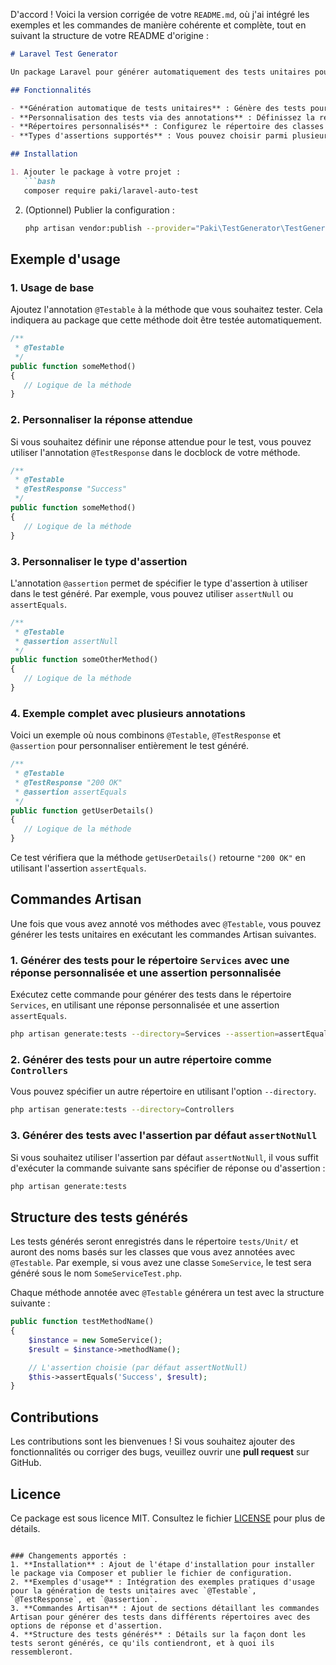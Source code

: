 D'accord ! Voici la version corrigée de votre `README.md`, où j'ai intégré les exemples et les commandes de manière cohérente et complète, tout en suivant la structure de votre README d'origine :

```markdown
# Laravel Test Generator

Un package Laravel pour générer automatiquement des tests unitaires pour les méthodes annotées avec `@Testable`.

## Fonctionnalités

- **Génération automatique de tests unitaires** : Génère des tests pour les méthodes annotées avec `@Testable`.
- **Personnalisation des tests via des annotations** : Définissez la réponse attendue avec `@TestResponse` et le type d'assertion avec `@assertion` directement dans le docblock des méthodes.
- **Répertoires personnalisés** : Configurez le répertoire des classes à explorer (par défaut `Services`).
- **Types d'assertions supportés** : Vous pouvez choisir parmi plusieurs types d'assertions comme `assertEquals`, `assertNotNull`, `assertNull`, etc.

## Installation

1. Ajouter le package à votre projet :
   ```bash
   composer require paki/laravel-auto-test
   ```

2. (Optionnel) Publier la configuration :
   ```bash
   php artisan vendor:publish --provider="Paki\TestGenerator\TestGeneratorServiceProvider"
   ```

## Exemple d'usage

### 1. Usage de base

Ajoutez l'annotation `@Testable` à la méthode que vous souhaitez tester. Cela indiquera au package que cette méthode doit être testée automatiquement.

```php
/**
 * @Testable
 */
public function someMethod()
{
   // Logique de la méthode
}
```

### 2. Personnaliser la réponse attendue

Si vous souhaitez définir une réponse attendue pour le test, vous pouvez utiliser l'annotation `@TestResponse` dans le docblock de votre méthode.

```php
/**
 * @Testable
 * @TestResponse "Success"
 */
public function someMethod()
{
   // Logique de la méthode
}
```

### 3. Personnaliser le type d'assertion

L'annotation `@assertion` permet de spécifier le type d'assertion à utiliser dans le test généré. Par exemple, vous pouvez utiliser `assertNull` ou `assertEquals`.

```php
/**
 * @Testable
 * @assertion assertNull
 */
public function someOtherMethod()
{
   // Logique de la méthode
}
```

### 4. Exemple complet avec plusieurs annotations

Voici un exemple où nous combinons `@Testable`, `@TestResponse` et `@assertion` pour personnaliser entièrement le test généré.

```php
/**
 * @Testable
 * @TestResponse "200 OK"
 * @assertion assertEquals
 */
public function getUserDetails()
{
   // Logique de la méthode
}
```

Ce test vérifiera que la méthode `getUserDetails()` retourne `"200 OK"` en utilisant l'assertion `assertEquals`.

## Commandes Artisan

Une fois que vous avez annoté vos méthodes avec `@Testable`, vous pouvez générer les tests unitaires en exécutant les commandes Artisan suivantes.

### 1. Générer des tests pour le répertoire `Services` avec une réponse personnalisée et une assertion personnalisée

Exécutez cette commande pour générer des tests dans le répertoire `Services`, en utilisant une réponse personnalisée et une assertion `assertEquals`.

```bash
php artisan generate:tests --directory=Services --assertion=assertEquals --response="Success"
```

### 2. Générer des tests pour un autre répertoire comme `Controllers`

Vous pouvez spécifier un autre répertoire en utilisant l'option `--directory`.

```bash
php artisan generate:tests --directory=Controllers
```

### 3. Générer des tests avec l'assertion par défaut `assertNotNull`

Si vous souhaitez utiliser l'assertion par défaut `assertNotNull`, il vous suffit d'exécuter la commande suivante sans spécifier de réponse ou d'assertion :

```bash
php artisan generate:tests
```

## Structure des tests générés

Les tests générés seront enregistrés dans le répertoire `tests/Unit/` et auront des noms basés sur les classes que vous avez annotées avec `@Testable`. Par exemple, si vous avez une classe `SomeService`, le test sera généré sous le nom `SomeServiceTest.php`.

Chaque méthode annotée avec `@Testable` générera un test avec la structure suivante :

```php
public function testMethodName()
{
    $instance = new SomeService();
    $result = $instance->methodName();

    // L'assertion choisie (par défaut assertNotNull)
    $this->assertEquals('Success', $result);
}
```

## Contributions

Les contributions sont les bienvenues ! Si vous souhaitez ajouter des fonctionnalités ou corriger des bugs, veuillez ouvrir une **pull request** sur GitHub.

## Licence

Ce package est sous licence MIT. Consultez le fichier [LICENSE](LICENSE) pour plus de détails.
```

### Changements apportés :
1. **Installation** : Ajout de l'étape d'installation pour installer le package via Composer et publier le fichier de configuration.
2. **Exemples d'usage** : Intégration des exemples pratiques d'usage pour la génération de tests unitaires avec `@Testable`, `@TestResponse`, et `@assertion`.
3. **Commandes Artisan** : Ajout de sections détaillant les commandes Artisan pour générer des tests dans différents répertoires avec des options de réponse et d'assertion.
4. **Structure des tests générés** : Détails sur la façon dont les tests seront générés, ce qu'ils contiendront, et à quoi ils ressembleront.
